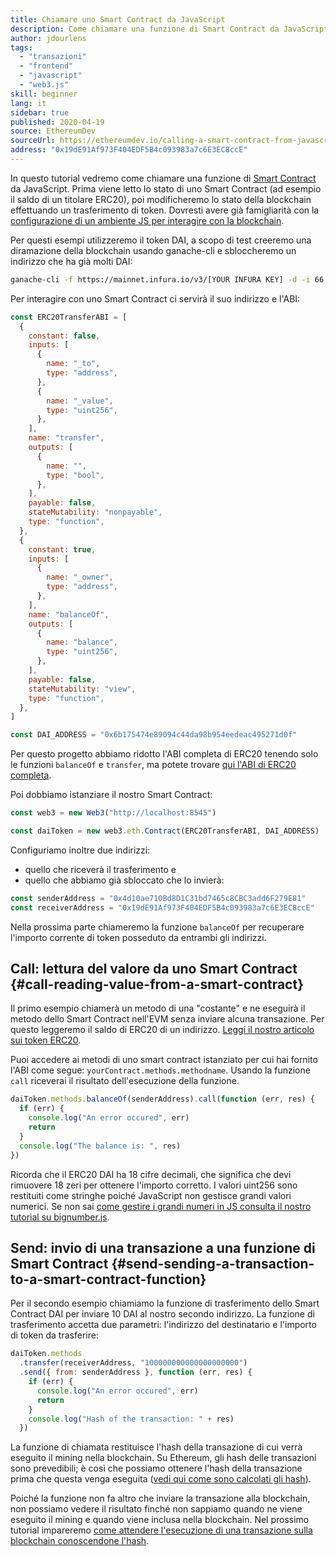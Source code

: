 ```yaml
---
title: Chiamare uno Smart Contract da JavaScript
description: Come chiamare una funzione di Smart Contract da JavaScript utilizzando un esempio di token Dai
author: jdourlens
tags:
  - "transazioni"
  - "frontend"
  - "javascript"
  - "web3.js"
skill: beginner
lang: it
sidebar: true
published: 2020-04-19
source: EthereumDev
sourceUrl: https://ethereumdev.io/calling-a-smart-contract-from-javascript/
address: "0x19dE91Af973F404EDF5B4c093983a7c6E3EC8ccE"
---
```


In questo tutorial vedremo come chiamare una funzione di [Smart Contract](/developers/docs/smart-contracts/) da JavaScript. Prima viene letto lo stato di uno Smart Contract (ad esempio il saldo di un titolare ERC20), poi modificheremo lo stato della blockchain effettuando un trasferimento di token. Dovresti avere già famigliarità con la [configurazione di un ambiente JS per interagire con la blockchain](/developers/tutorials/set-up-web3js-to-use-ethereum-in-javascript/).

Per questi esempi utilizzeremo il token DAI, a scopo di test creeremo una diramazione della blockchain usando ganache-cli e sbloccheremo un indirizzo che ha già molti DAI:

```bash
ganache-cli -f https://mainnet.infura.io/v3/[YOUR INFURA KEY] -d -i 66 1 --unlock 0x4d10ae710Bd8D1C31bd7465c8CBC3add6F279E81
```

Per interagire con uno Smart Contract ci servirà il suo indirizzo e l'ABI:

```js
const ERC20TransferABI = [
  {
    constant: false,
    inputs: [
      {
        name: "_to",
        type: "address",
      },
      {
        name: "_value",
        type: "uint256",
      },
    ],
    name: "transfer",
    outputs: [
      {
        name: "",
        type: "bool",
      },
    ],
    payable: false,
    stateMutability: "nonpayable",
    type: "function",
  },
  {
    constant: true,
    inputs: [
      {
        name: "_owner",
        type: "address",
      },
    ],
    name: "balanceOf",
    outputs: [
      {
        name: "balance",
        type: "uint256",
      },
    ],
    payable: false,
    stateMutability: "view",
    type: "function",
  },
]

const DAI_ADDRESS = "0x6b175474e89094c44da98b954eedeac495271d0f"
```

Per questo progetto abbiamo ridotto l'ABI completa di ERC20 tenendo solo le funzioni `balanceOf` e `transfer`, ma potete trovare [qui l'ABI di ERC20 completa](https://ethereumdev.io/abi-for-erc20-contract-on-ethereum/).

Poi dobbiamo istanziare il nostro Smart Contract:

```js
const web3 = new Web3("http://localhost:8545")

const daiToken = new web3.eth.Contract(ERC20TransferABI, DAI_ADDRESS)
```

Configuriamo inoltre due indirizzi:

- quello che riceverà il trasferimento e
- quello che abbiamo già sbloccato che lo invierà:

```js
const senderAddress = "0x4d10ae710Bd8D1C31bd7465c8CBC3add6F279E81"
const receiverAddress = "0x19dE91Af973F404EDF5B4c093983a7c6E3EC8ccE"
```

Nella prossima parte chiameremo la funzione `balanceOf` per recuperare l'importo corrente di token posseduto da entrambi gli indirizzi.

## Call: lettura del valore da uno Smart Contract {#call-reading-value-from-a-smart-contract}

Il primo esempio chiamerà un metodo di una "costante" e ne eseguirà il metodo dello Smart Contract nell'EVM senza inviare alcuna transazione. Per questo leggeremo il saldo di ERC20 di un indirizzo. [Leggi il nostro articolo sui token ERC20](/developers/tutorials/understand-the-erc20-token-smart-contract/).

Puoi accedere ai metodi di uno smart contract istanziato per cui hai fornito l'ABI come segue: `yourContract.methods.methodname`. Usando la funzione `call` riceverai il risultato dell'esecuzione della funzione.

```js
daiToken.methods.balanceOf(senderAddress).call(function (err, res) {
  if (err) {
    console.log("An error occured", err)
    return
  }
  console.log("The balance is: ", res)
})
```

Ricorda che il ERC20 DAI ha 18 cifre decimali, che significa che devi rimuovere 18 zeri per ottenere l'importo corretto. I valori uint256 sono restituiti come stringhe poiché JavaScript non gestisce grandi valori numerici. Se non sai [come gestire i grandi numeri in JS consulta il nostro tutorial su bignumber.js](https://ethereumdev.io/how-to-deal-with-big-numbers-in-javascript/).

## Send: invio di una transazione a una funzione di Smart Contract {#send-sending-a-transaction-to-a-smart-contract-function}

Per il secondo esempio chiamiamo la funzione di trasferimento dello Smart Contract DAI per inviare 10 DAI al nostro secondo indirizzo. La funzione di trasferimento accetta due parametri: l'indirizzo del destinatario e l'importo di token da trasferire:

```js
daiToken.methods
  .transfer(receiverAddress, "100000000000000000000")
  .send({ from: senderAddress }, function (err, res) {
    if (err) {
      console.log("An error occured", err)
      return
    }
    console.log("Hash of the transaction: " + res)
  })
```

La funzione di chiamata restituisce l'hash della transazione di cui verrà eseguito il mining nella blockchain. Su Ethereum, gli hash delle transazioni sono prevedibili; è così che possiamo ottenere l'hash della transazione prima che questa venga eseguita ([vedi qui come sono calcolati gli hash](https://ethereum.stackexchange.com/questions/45648/how-to-calculate-the-assigned-txhash-of-a-transaction)).

Poiché la funzione non fa altro che inviare la transazione alla blockchain, non possiamo vedere il risultato finché non sappiamo quando ne viene eseguito il mining e quando viene inclusa nella blockchain. Nel prossimo tutorial impareremo [come attendere l'esecuzione di una transazione sulla blockchain conoscendone l'hash](https://ethereumdev.io/waiting-for-a-transaction-to-be-mined-on-ethereum-with-js/).
